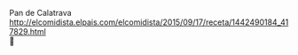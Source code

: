 Pan de Calatrava	http://elcomidista.elpais.com/elcomidista/2015/09/17/receta/1442490184_417829.html	
਍